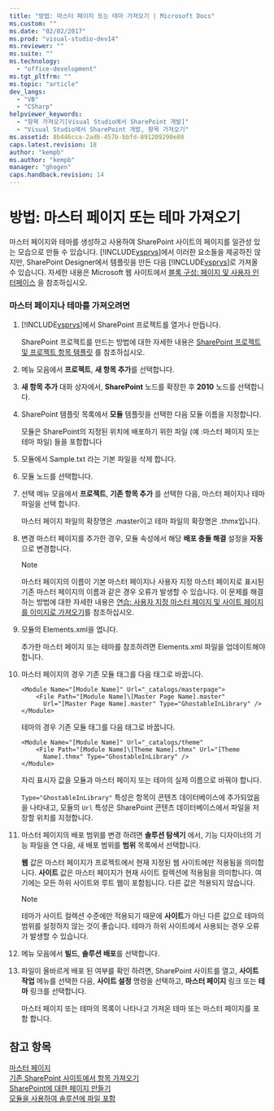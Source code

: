 ```yaml
---
title: "방법: 마스터 페이지 또는 테마 가져오기 | Microsoft Docs"
ms.custom: ""
ms.date: "02/02/2017"
ms.prod: "visual-studio-dev14"
ms.reviewer: ""
ms.suite: ""
ms.technology: 
  - "office-development"
ms.tgt_pltfrm: ""
ms.topic: "article"
dev_langs: 
  - "VB"
  - "CSharp"
helpviewer_keywords: 
  - "항목 가져오기[Visual Studio에서 SharePoint 개발]"
  - "Visual Studio에서 SharePoint 개발, 항목 가져오기"
ms.assetid: 8b446cca-2adb-457b-bbfd-891209290e80
caps.latest.revision: 18
author: "kempb"
ms.author: "kempb"
manager: "ghogen"
caps.handback.revision: 14
---
```

# 방법: 마스터 페이지 또는 테마 가져오기
  마스터 페이지와 테마를 생성하고 사용하여 SharePoint 사이트의 페이지를 일관성 있는 모습으로 만들 수 있습니다.  [!INCLUDE[vsprvs](../sharepoint/includes/vsprvs-md.md)]에서 이러한 요소들을 제공하진 않지만, SharePoint Designer에서 템플릿을 만든 다음 [!INCLUDE[vsprvs](../sharepoint/includes/vsprvs-md.md)]로 가져올 수 있습니다.  자세한 내용은 Microsoft 웹 사이트에서 [블록 구성: 페이지 및 사용자 인터페이스](http://go.microsoft.com/fwlink/?LinkID=182095) 을 참조하십시오.  
  
### 마스터 페이지나 테마를 가져오려면  
  
1.  [!INCLUDE[vsprvs](../sharepoint/includes/vsprvs-md.md)]에서 SharePoint 프로젝트를 열거나 만듭니다.  
  
     SharePoint 프로젝트를 만드는 방법에 대한 자세한 내용은 [SharePoint 프로젝트 및 프로젝트 항목 템플릿](../sharepoint/sharepoint-project-and-project-item-templates.md) 를 참조하십시오.  
  
2.  메뉴 모음에서 **프로젝트**, **새 항목 추가**를 선택합니다.  
  
3.  **새 항목 추가** 대화 상자에서, **SharePoint** 노드를 확장한 후 **2010** 노드를 선택합니다.  
  
4.  SharePoint 템플릿 목록에서 **모듈** 템플릿을 선택한 다음 모듈 이름을 지정합니다.  
  
     모듈은 SharePoint의 지정된 위치에 배포하기 위한 파일 \(예 :마스터 페이지 또는 테마 파일\) 들을 포함합니다  
  
5.  모듈에서 Sample.txt 라는 기본 파일을 삭제 합니다.  
  
6.  모듈 노드를 선택합니다.  
  
7.  선택 메뉴 모음에서 **프로젝트**, **기존 항목 추가** 를 선택한 다음, 마스터 페이지나 테마 파일을 선택 합니다.  
  
     마스터 페이지 파일의 확장명은 .master이고 테마 파일의 확장명은 .thmx입니다.  
  
8.  변경 마스터 페이지를 추가한 경우, 모듈 속성에서 해당 **배포 충돌 해결** 설정을 **자동** 으로 변경합니다.  
  
    > [!NOTE]  
    >  마스터 페이지의 이름이 기본 마스터 페이지나 사용자 지정 마스터 페이지로 표시된 기존 마스터 페이지의 이름과 같은 경우 오류가 발생할 수 있습니다.  이 문제를 해결하는 방법에 대한 자세한 내용은 [연습: 사용자 지정 마스터 페이지 및 사이트 페이지를 이미지로 가져오기](../sharepoint/walkthrough-import-a-custom-master-page-and-site-page-with-an-image.md)를 참조하십시오.  
  
9. 모듈의 Elements.xml을 엽니다.  
  
     추가한 마스터 페이지 또는 테마를 참조하려면 Elements.xml 파일을 업데이트해야 합니다.  
  
10. 마스터 페이지의 경우 기존 모듈 태그를 다음 태그로 바꿉니다.  
  
    ```  
    <Module Name="[Module Name]" Url="_catalogs/masterpage">  
        <File Path="[Module Name]\[Master Page Name].master"   
          Url="[Master Page Name].master" Type="GhostableInLibrary" />  
    </Module>  
    ```  
  
     테마의 경우 기존 모듈 태그를 다음 태그로 바꿉니다.  
  
    ```  
    <Module Name="[Module Name]" Url="_catalogs/theme"   
        <File Path="[Module Name]\[Theme Name].thmx" Url="[Theme     
          Name].thmx" Type="GhostableInLibrary" />  
    </Module>  
    ```  
  
     자리 표시자 값을 모듈과 마스터 페이지 또는 테마의 실제 이름으로 바꿔야 합니다.  
  
     `Type="GhostableInLibrary"` 특성은 항목이 콘텐츠 데이터베이스에 추가되었음을 나타내고, 모듈의 `Url` 특성은 SharePoint 콘텐츠 데이터베이스에서 파일을 저장할 위치를 지정합니다.  
  
11. 마스터 페이지의 배포 범위를 변경 하려면 **솔루션 탐색기** 에서, 기능 디자이너의 기능 파일을 연 다음, 새 배포 범위를 **범위** 목록에서 선택합니다.  
  
     **웹** 값은 마스터 페이지가 프로젝트에서 현재 지정된 웹 사이트에만 적용됨을 의미합니다.  **사이트** 값은 마스터 페이지가 현재 사이트 컬렉션에 적용됨을 의미합니다. 여기에는 모든 하위 사이트와 루트 웹이 포함됩니다.  다른 값은 적용되지 않습니다.  
  
    > [!NOTE]  
    >  테마가 사이트 컬렉션 수준에만 적용되기 때문에 **사이트**가 아닌 다른 값으로 테마의 범위를 설정하지 않는 것이 좋습니다.  테마가 하위 사이트에서 사용되는 경우 오류가 발생할 수 있습니다.  
  
12. 메뉴 모음에서 **빌드**, **솔루션 배포**를 선택합니다.  
  
13. 파일이 올바르게 배포 된 여부를 확인 하려면, SharePoint 사이트를 열고, **사이트 작업** 메뉴를 선택한 다음, **사이트 설정** 명령을 선택하고, **마스터 페이지** 링크 또는 **테마** 링크를 선택합니다.  
  
     마스터 페이지 또는 테마의 목록이 나타나고 가져온 테마 또는 마스터 페이지를 포함 합니다.  
  
## 참고 항목  
 [마스터 페이지](http://go.microsoft.com/fwlink/?LinkId=184955)   
 [기존 SharePoint 사이트에서 항목 가져오기](../sharepoint/importing-items-from-an-existing-sharepoint-site.md)   
 [SharePoint에 대한 페이지 만들기](../sharepoint/creating-pages-for-sharepoint.md)   
 [모듈을 사용하여 솔루션에 파일 포함](../sharepoint/using-modules-to-include-files-in-the-solution.md)  
  
  